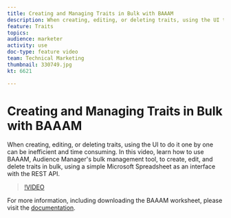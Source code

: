 ```yaml
---
title: Creating and Managing Traits in Bulk with BAAAM
description: When creating, editing, or deleting traits, using the UI to do it one by one can be inefficient and time consuming. In this video, learn how to use BAAAM, Audience Manager's bulk management tool, to create, edit, and delete traits in bulk, using a simple Microsoft Spreadsheet as an interface with the REST API.
feature: Traits
topics: 
audience: marketer
activity: use
doc-type: feature video
team: Technical Marketing
thumbnail: 330749.jpg
kt: 6621

---
```


# Creating and Managing Traits in Bulk with BAAAM

When creating, editing, or deleting traits, using the UI to do it one by one can be inefficient and time consuming. In this video, learn how to use BAAAM, Audience Manager's bulk management tool, to create, edit, and delete traits in bulk, using a simple Microsoft Spreadsheet as an interface with the REST API.

>[!VIDEO](https://video.tv.adobe.com/v/330749/?quality=12&learn=on)

For more information, including downloading the BAAAM worksheet, please visit the [documentation](https://experienceleague.adobe.com/docs/audience-manager/user-guide/reference/bulk-management-tools/bulk-management-intro.html?lang=en#reference).
